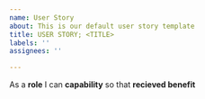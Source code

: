 ```yaml
---
name: User Story
about: This is our default user story template
title: USER STORY; <TITLE>
labels: ''
assignees: ''

---
```


As a **role** I can **capability** so that **recieved benefit**

